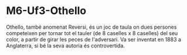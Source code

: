 # M6-Uf3-Othello
Othello, també anomenat Reversi, és un joc de taula on dues persones competeixen per tornar tot el tauler (de 8 caselles x 8 caselles) del seu color, a partir de girar les peces de l'adversari. Va ser inventat en 1883 a Anglaterra, si bé la seva autoria és controvertida.
